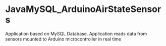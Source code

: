 # JavaMySQL_ArduinoAirStateSensors
Application based on MySQL Database. Application reads data from sensors mounted to Arduino microcontroller in real time 
